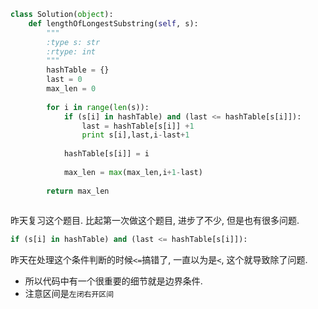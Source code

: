 ```python
class Solution(object):
    def lengthOfLongestSubstring(self, s):
        """
        :type s: str
        :rtype: int
        """
        hashTable = {}
        last = 0
        max_len = 0
        
        for i in range(len(s)):
            if (s[i] in hashTable) and (last <= hashTable[s[i]]):
                last = hashTable[s[i]] +1
                print s[i],last,i-last+1
                
            hashTable[s[i]] = i
                    
            max_len = max(max_len,i+1-last)
            
        return max_len
        
```

昨天复习这个题目. 比起第一次做这个题目, 进步了不少, 但是也有很多问题.

```python
if (s[i] in hashTable) and (last <= hashTable[s[i]]):
```

昨天在处理这个条件判断的时候`<=`搞错了, 一直以为是`<`, 这个就导致除了问题.

- 所以代码中有一个很重要的细节就是边界条件.
- 注意区间是`左闭右开区间`


       

